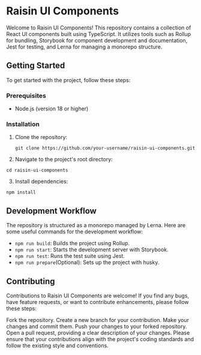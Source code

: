 # Raisin UI Components

Welcome to Raisin UI Components! This repository contains a collection of React UI components built using TypeScript. It utilizes tools such as Rollup for bundling, Storybook for component development and documentation, Jest for testing, and Lerna for managing a monorepo structure.

## Getting Started

To get started with the project, follow these steps:

### Prerequisites

- Node.js (version 18 or higher)

### Installation

1. Clone the repository:

   ```
   git clone https://github.com/your-username/raisin-ui-components.git
   ```

2. Navigate to the project's root directory:

  ```
  cd raisin-ui-components
  ```

3. Install dependencies:

  ```
  npm install
  ```

## Development Workflow

The repository is structured as a monorepo managed by Lerna. Here are some useful commands for the development workflow:

* `npm run build`: Builds the project using Rollup.
* `npm run start`: Starts the development server with Storybook.
* `npm run test`: Runs the test suite using Jest.
* `npm run prepare`(Optional): Sets up the project with husky.

## Contributing
Contributions to Raisin UI Components are welcome! If you find any bugs, have feature requests, or want to contribute enhancements, please follow these steps:

Fork the repository.
Create a new branch for your contribution.
Make your changes and commit them.
Push your changes to your forked repository.
Open a pull request, providing a clear description of your changes.
Please ensure that your contributions align with the project's coding standards and follow the existing style and conventions.